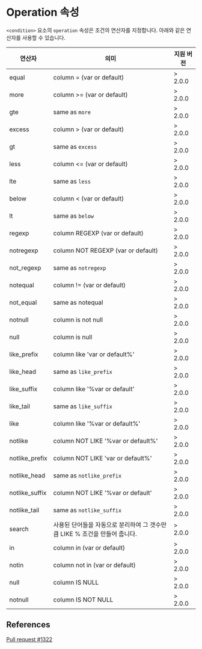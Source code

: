# Operation 속성

`<condition>` 요소의 `operation` 속성은 조건의 연산자를 지정합니다. 아래와 같은 연산자를 사용할 수 있습니다.

| 연산자          | 의미                                                                   | 지원 버전 |
|----------------|-----------------------------------------------------------------------|----------|
| equal          | column = (var or default)                                             | > 2.0.0  |
| more           | column >= (var or default)                                            | > 2.0.0  |
| gte            | same as `more`                                                        | > 2.0.0  |
| excess         | column > (var or default)                                             | > 2.0.0  |
| gt             | same as `excess`                                                      | > 2.0.0  |
| less           | column <= (var or default)                                            | > 2.0.0  |
| lte            | same as `less`                                                        | > 2.0.0  |
| below          | column < (var or default)                                             | > 2.0.0  |
| lt             | same as `below`                                                       | > 2.0.0  |
| regexp         | column REGEXP (var or default)                                        | > 2.0.0  |
| notregexp      | column NOT REGEXP (var or default)                                    | > 2.0.0  |
| not_regexp     | same as `notregexp`                                                   | > 2.0.0  |
| notequal       | column != (var or default)                                            | > 2.0.0  |
| not_equal      | same as notequal                                                      | > 2.0.0  |
| notnull        | column is not null                                                    | > 2.0.0  |
| null           | column is null                                                        | > 2.0.0  |
| like_prefix    | column like 'var or default%'                                         | > 2.0.0  |
| like_head      | same as `like_prefix`                                                 | > 2.0.0  |
| like_suffix    | column like '%var or default'                                         | > 2.0.0  |
| like_tail      | same as `like_suffix`                                                 | > 2.0.0  |
| like           | column like '%var or default%'                                        | > 2.0.0  |
| notlike        | column NOT LIKE '%var or default%'                                    | > 2.0.0  |
| notlike_prefix | column NOT LIKE 'var or default%'                                     | > 2.0.0  |
| notlike_head   | same as `notlike_prefix`                                              | > 2.0.0  |
| notlike_suffix | column NOT LIKE '%var or default'                                     | > 2.0.0  |
| notlike_tail   | same as `notlike_suffix`                                              | > 2.0.0  |
| search         | 사용된 단어들을 자동으로 분리하여 그 갯수만큼 LIKE % 조건을 만들어 줍니다.    | > 2.0.0  |
| in             | column in (var or default)                                            | > 2.0.0  |
| notin          | column not in (var or default)                                        | > 2.0.0  |
| null           | column IS NULL                                                        | > 2.0.0  |
| notnull        | column IS NOT NULL                                                    | > 2.0.0  |

## References

[Pull request #1322](https://github.com/rhymix/rhymix/pull/1332)
